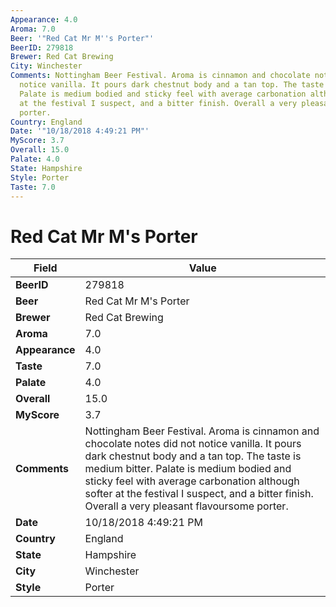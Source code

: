 ```yaml
---
Appearance: 4.0
Aroma: 7.0
Beer: '"Red Cat Mr M''s Porter"'
BeerID: 279818
Brewer: Red Cat Brewing
City: Winchester
Comments: Nottingham Beer Festival. Aroma is cinnamon and chocolate notes did not
  notice vanilla. It pours dark chestnut body and a tan top. The taste is medium bitter.
  Palate is medium bodied and sticky feel with average carbonation although softer
  at the festival I suspect, and a bitter finish. Overall a very pleasant flavoursome
  porter.
Country: England
Date: '"10/18/2018 4:49:21 PM"'
MyScore: 3.7
Overall: 15.0
Palate: 4.0
State: Hampshire
Style: Porter
Taste: 7.0
---
```


# Red Cat Mr M's Porter

| Field         | Value |
|---------------|-------|
| **BeerID** | 279818 |
| **Beer** | Red Cat Mr M's Porter |
| **Brewer** | Red Cat Brewing |
| **Aroma** | 7.0 |
| **Appearance** | 4.0 |
| **Taste** | 7.0 |
| **Palate** | 4.0 |
| **Overall** | 15.0 |
| **MyScore** | 3.7 |
| **Comments** | Nottingham Beer Festival. Aroma is cinnamon and chocolate notes did not notice vanilla. It pours dark chestnut body and a tan top. The taste is medium bitter. Palate is medium bodied and sticky feel with average carbonation although softer at the festival I suspect, and a bitter finish. Overall a very pleasant flavoursome porter. |
| **Date** | 10/18/2018 4:49:21 PM |
| **Country** | England |
| **State** | Hampshire |
| **City** | Winchester |
| **Style** | Porter |
